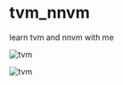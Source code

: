 # tvm_nnvm
learn tvm and nnvm with me

![tvm](https://tvm.apache.org/images/logo/tvm-logo-small-black.png)

![tvm](https://tvm.apache.org/images/nnvm/nnvm_compiler_stack.png)

